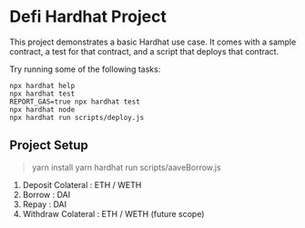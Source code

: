# Defi Hardhat Project

This project demonstrates a basic Hardhat use case. It comes with a sample contract, a test for that contract, and a script that deploys that contract.

Try running some of the following tasks:

```shell
npx hardhat help
npx hardhat test
REPORT_GAS=true npx hardhat test
npx hardhat node
npx hardhat run scripts/deploy.js
```

## Project Setup

> yarn install
> yarn hardhat run scripts/aaveBorrow.js

1. Deposit Colateral : ETH / WETH
2. Borrow : DAI
3. Repay : DAI
4. Withdraw Colateral : ETH / WETH (future scope)
